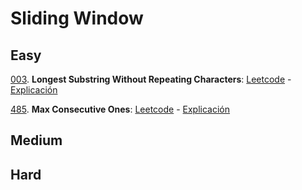 # Sliding Window

## Easy
[003](./src/003-longest-substring-without-repeating-characters.ts). 
**Longest Substring Without Repeating Characters**: 
[Leetcode](https://leetcode.com/problems/longest-substring-without-repeating-characters/) - 
[Explicación](https://youtu.be/wiGpQwVHdE0)

[485](./src/485-max-consecutive-ones.ts). 
**Max Consecutive Ones**: 
[Leetcode](https://leetcode.com/problems/max-consecutive-ones/) - 
[Explicación](https://youtu.be/AMKbNuNpPws)

## Medium

## Hard
